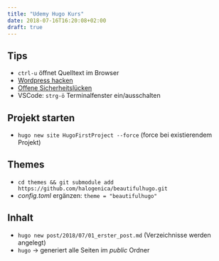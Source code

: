 ```yaml
---
title: "Udemy Hugo Kurs"
date: 2018-07-16T16:20:08+02:00
draft: true
---
```


## Tips

* `ctrl-u` öffnet Quelltext im Browser
* [Wordpress hacken](https://wpscan.org/)
* [Offene Sicherheitslücken](http://cve.mitre.org/cgi-bin/cvekey.cgi?keyword=wordpress)
* VSCode: `strg-ö` Terminalfenster ein/ausschalten

## Projekt starten

* `hugo new site HugoFirstProject --force` (force bei existierendem Projekt)

## Themes

* `cd themes && git submodule add https://github.com/halogenica/beautifulhugo.git`
* _config.toml_ ergänzen: `theme = "beautifulhugo"`

## Inhalt

* `hugo new post/2018/07/01_erster_post.md` (Verzeichnisse werden angelegt)
* `hugo` -> generiert alle Seiten im _public_ Ordner
